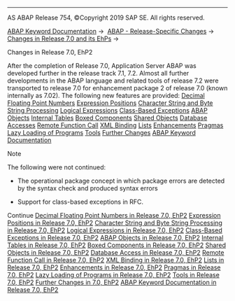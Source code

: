   

* * *

AS ABAP Release 754, ©Copyright 2019 SAP SE. All rights reserved.

[ABAP Keyword Documentation](https://help.sap.com/doc/abapdocu_754_index_htm/7.54/en-US/abenabap.htm) →  [ABAP - Release-Specific Changes](https://help.sap.com/doc/abapdocu_754_index_htm/7.54/en-US/abennews.htm) →  [Changes in Release 7.0 and its EhPs](https://help.sap.com/doc/abapdocu_754_index_htm/7.54/en-US/abennews-70_ehps.htm) → 

Changes in Release 7.0, EhP2

After the completion of Release 7.0, Application Server ABAP was developed further in the release track 7.1, 7.2. Almost all further developments in the ABAP language and related tools of release 7.2 were transported to release 7.0 for enhancement package 2 of release 7.0 (known internally as 7.02). The following new features are provided:
[Decimal Floating Point Numbers](https://help.sap.com/doc/abapdocu_754_index_htm/7.54/en-US/abennews-71-decfloat.htm)
[Expression Positions](https://help.sap.com/doc/abapdocu_754_index_htm/7.54/en-US/abennews-71-expressions.htm)
[Character String and Byte String Processing](https://help.sap.com/doc/abapdocu_754_index_htm/7.54/en-US/abennews-71-string_processing.htm)
[Logical Expressions](https://help.sap.com/doc/abapdocu_754_index_htm/7.54/en-US/abennews-71-logical_expressions.htm)
[Class-Based Exceptions](https://help.sap.com/doc/abapdocu_754_index_htm/7.54/en-US/abennews-71-exceptions.htm)
[ABAP Objects](https://help.sap.com/doc/abapdocu_754_index_htm/7.54/en-US/abennews-71-abap-objects.htm)
[Internal Tables](https://help.sap.com/doc/abapdocu_754_index_htm/7.54/en-US/abennews-71-itab.htm)
[Boxed Components](https://help.sap.com/doc/abapdocu_754_index_htm/7.54/en-US/abennews-71-boxed_components.htm)
[Shared Objects](https://help.sap.com/doc/abapdocu_754_index_htm/7.54/en-US/abennews-71-shared_objects.htm)
[Database Accesses](https://help.sap.com/doc/abapdocu_754_index_htm/7.54/en-US/abennews-71-sql.htm)
[Remote Function Call](https://help.sap.com/doc/abapdocu_754_index_htm/7.54/en-US/abennews-71-rfc.htm)
[XML Binding](https://help.sap.com/doc/abapdocu_754_index_htm/7.54/en-US/abennews-71-xml.htm)
[Lists](https://help.sap.com/doc/abapdocu_754_index_htm/7.54/en-US/abennews-71-lists.htm)
[Enhancements](https://help.sap.com/doc/abapdocu_754_index_htm/7.54/en-US/abennews-71-enhancements.htm)
[Pragmas](https://help.sap.com/doc/abapdocu_754_index_htm/7.54/en-US/abennews-71-pragmas.htm)
[Lazy Loading of Programs](https://help.sap.com/doc/abapdocu_754_index_htm/7.54/en-US/abennews-71-program_load.htm)
[Tools](https://help.sap.com/doc/abapdocu_754_index_htm/7.54/en-US/abennews-710-tools.htm)
[Further Changes](https://help.sap.com/doc/abapdocu_754_index_htm/7.54/en-US/abennews-710-others.htm)
[ABAP Keyword Documentation](https://help.sap.com/doc/abapdocu_754_index_htm/7.54/en-US/abennews-71-docu.htm)

Note

The following were not continued:

-   The operational package concept in which package errors are detected by the syntax check and produced syntax errors
    
-   Support for class-based exceptions in RFC.
    

Continue
[Decimal Floating Point Numbers in Release 7.0, EhP2](https://help.sap.com/doc/abapdocu_754_index_htm/7.54/en-US/abennews-71-decfloat.htm)
[Expression Positions in Release 7.0, EhP2](https://help.sap.com/doc/abapdocu_754_index_htm/7.54/en-US/abennews-71-expressions.htm)
[Character String and Byte String Processing in Release 7.0, EhP2](https://help.sap.com/doc/abapdocu_754_index_htm/7.54/en-US/abennews-71-string_processing.htm)
[Logical Expressions in Release 7.0, EhP2](https://help.sap.com/doc/abapdocu_754_index_htm/7.54/en-US/abennews-71-logical_expressions.htm)
[Class-Based Exceptions in Release 7.0, EhP2](https://help.sap.com/doc/abapdocu_754_index_htm/7.54/en-US/abennews-71-exceptions.htm)
[ABAP Objects in Release 7.0, EhP2](https://help.sap.com/doc/abapdocu_754_index_htm/7.54/en-US/abennews-71-abap-objects.htm)
[Internal Tables in Release 7.0, EhP2](https://help.sap.com/doc/abapdocu_754_index_htm/7.54/en-US/abennews-71-itab.htm)
[Boxed Components in Release 7.0, EhP2](https://help.sap.com/doc/abapdocu_754_index_htm/7.54/en-US/abennews-71-boxed_components.htm)
[Shared Objects in Release 7.0, EhP2](https://help.sap.com/doc/abapdocu_754_index_htm/7.54/en-US/abennews-71-shared_objects.htm)
[Database Access in Release 7.0, EhP2](https://help.sap.com/doc/abapdocu_754_index_htm/7.54/en-US/abennews-71-sql.htm)
[Remote Function Call in Release 7.0, EhP2](https://help.sap.com/doc/abapdocu_754_index_htm/7.54/en-US/abennews-71-rfc.htm)
[XML Binding in Release 7.0, EhP2](https://help.sap.com/doc/abapdocu_754_index_htm/7.54/en-US/abennews-71-xml.htm)
[Lists in Release 7.0, EhP2](https://help.sap.com/doc/abapdocu_754_index_htm/7.54/en-US/abennews-71-lists.htm)
[Enhancements in Release 7.0, EhP2](https://help.sap.com/doc/abapdocu_754_index_htm/7.54/en-US/abennews-71-enhancements.htm)
[Pragmas in Release 7.0, EhP2](https://help.sap.com/doc/abapdocu_754_index_htm/7.54/en-US/abennews-71-pragmas.htm)
[Lazy Loading of Programs in Release 7.0, EhP2](https://help.sap.com/doc/abapdocu_754_index_htm/7.54/en-US/abennews-71-program_load.htm)
[Tools in Release 7.0, EhP2](https://help.sap.com/doc/abapdocu_754_index_htm/7.54/en-US/abennews-710-tools.htm)
[Further Changes in 7.0, EhP2](https://help.sap.com/doc/abapdocu_754_index_htm/7.54/en-US/abennews-710-others.htm)
[ABAP Keyword Documentation in Release 7.0, EhP2](https://help.sap.com/doc/abapdocu_754_index_htm/7.54/en-US/abennews-71-docu.htm)